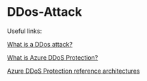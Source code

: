 DDos-Attack
==

Useful links:

[What is a DDos attack?](https://www.microsoft.com/en-us/security/business/security-101/what-is-a-ddos-attack)

[What is Azure DDoS Protection?](https://learn.microsoft.com/en-us/azure/ddos-protection/ddos-protection-overview)

[Azure DDoS Protection reference architectures](https://learn.microsoft.com/en-us/azure/ddos-protection/ddos-protection-reference-architectures)


